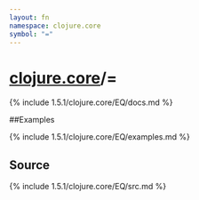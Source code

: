 ```yaml
---
layout: fn
namespace: clojure.core
symbol: "="
---
```


# [clojure.core](../)/=

{% include 1.5.1/clojure.core/EQ/docs.md %}

##Examples

{% include 1.5.1/clojure.core/EQ/examples.md %}
## Source
{% include 1.5.1/clojure.core/EQ/src.md %}

